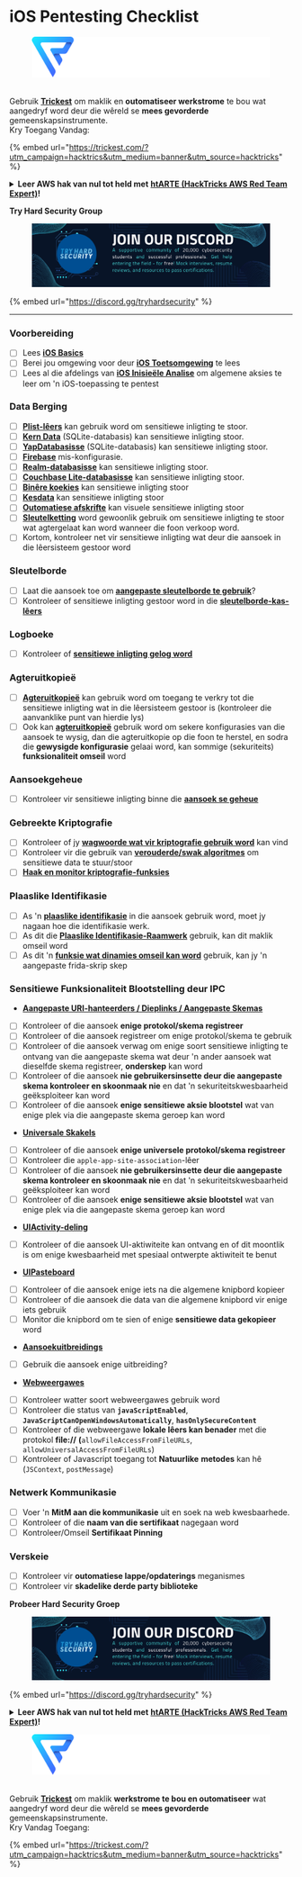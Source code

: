 # iOS Pentesting Checklist

<figure><img src="../.gitbook/assets/image (3) (1) (1) (1) (1) (1) (1).png" alt=""><figcaption></figcaption></figure>

\
Gebruik [**Trickest**](https://trickest.com/?utm\_campaign=hacktrics\&utm\_medium=banner\&utm\_source=hacktricks) om maklik en **outomatiseer werkstrome** te bou wat aangedryf word deur die wêreld se **mees gevorderde** gemeenskapsinstrumente.\
Kry Toegang Vandag:

{% embed url="https://trickest.com/?utm_campaign=hacktrics&utm_medium=banner&utm_source=hacktricks" %}

<details>

<summary><strong>Leer AWS hak van nul tot held met</strong> <a href="https://training.hacktricks.xyz/courses/arte"><strong>htARTE (HackTricks AWS Red Team Expert)</strong></a><strong>!</strong></summary>

Ander maniere om HackTricks te ondersteun:

* As jy jou **maatskappy geadverteer wil sien in HackTricks** of **HackTricks in PDF wil aflaai** Kyk na die [**INSKRYWINGSPLANNE**](https://github.com/sponsors/carlospolop)!
* Kry die [**amptelike PEASS & HackTricks swag**](https://peass.creator-spring.com)
* Ontdek [**Die PEASS Familie**](https://opensea.io/collection/the-peass-family), ons versameling eksklusiewe [**NFTs**](https://opensea.io/collection/the-peass-family)
* **Sluit aan by die** 💬 [**Discord-groep**](https://discord.gg/hRep4RUj7f) of die [**telegram-groep**](https://t.me/peass) of **volg** ons op **Twitter** 🐦 [**@carlospolopm**](https://twitter.com/hacktricks\_live)**.**
* **Deel jou haktruuks deur PR's in te dien by die** [**HackTricks**](https://github.com/carlospolop/hacktricks) en [**HackTricks Cloud**](https://github.com/carlospolop/hacktricks-cloud) github-opslag.

</details>

**Try Hard Security Group**

<figure><img src="../.gitbook/assets/telegram-cloud-document-1-5159108904864449420.jpg" alt=""><figcaption></figcaption></figure>

{% embed url="https://discord.gg/tryhardsecurity" %}

***

### Voorbereiding

* [ ] Lees [**iOS Basics**](ios-pentesting/ios-basics.md)
* [ ] Berei jou omgewing voor deur [**iOS Toetsomgewing**](ios-pentesting/ios-testing-environment.md) te lees
* [ ] Lees al die afdelings van [**iOS Inisieële Analise**](ios-pentesting/#initial-analysis) om algemene aksies te leer om 'n iOS-toepassing te pentest

### Data Berging

* [ ] [**Plist-lêers**](ios-pentesting/#plist) kan gebruik word om sensitiewe inligting te stoor.
* [ ] [**Kern Data**](ios-pentesting/#core-data) (SQLite-databasis) kan sensitiewe inligting stoor.
* [ ] [**YapDatabasisse**](ios-pentesting/#yapdatabase) (SQLite-databasis) kan sensitiewe inligting stoor.
* [ ] [**Firebase**](ios-pentesting/#firebase-real-time-databases) mis-konfigurasie.
* [ ] [**Realm-databasisse**](ios-pentesting/#realm-databases) kan sensitiewe inligting stoor.
* [ ] [**Couchbase Lite-databasisse**](ios-pentesting/#couchbase-lite-databases) kan sensitiewe inligting stoor.
* [ ] [**Binêre koekies**](ios-pentesting/#cookies) kan sensitiewe inligting stoor
* [ ] [**Kesdata**](ios-pentesting/#cache) kan sensitiewe inligting stoor
* [ ] [**Outomatiese afskrifte**](ios-pentesting/#snapshots) kan visuele sensitiewe inligting stoor
* [ ] [**Sleutelketting**](ios-pentesting/#keychain) word gewoonlik gebruik om sensitiewe inligting te stoor wat agtergelaat kan word wanneer die foon verkoop word.
* [ ] Kortom, kontroleer net vir sensitiewe inligting wat deur die aansoek in die lêersisteem gestoor word

### Sleutelborde

* [ ] Laat die aansoek toe om [**aangepaste sleutelborde te gebruik**](ios-pentesting/#custom-keyboards-keyboard-cache)?
* [ ] Kontroleer of sensitiewe inligting gestoor word in die [**sleutelborde-kas-lêers**](ios-pentesting/#custom-keyboards-keyboard-cache)

### **Logboeke**

* [ ] Kontroleer of [**sensitiewe inligting gelog word**](ios-pentesting/#logs)

### Agteruitkopieë

* [ ] [**Agteruitkopieë**](ios-pentesting/#backups) kan gebruik word om toegang te verkry tot die sensitiewe inligting wat in die lêersisteem gestoor is (kontroleer die aanvanklike punt van hierdie lys)
* [ ] Ook kan [**agteruitkopieë**](ios-pentesting/#backups) gebruik word om sekere konfigurasies van die aansoek te wysig, dan die agteruitkopie op die foon te herstel, en sodra die **gewysigde konfigurasie** gelaai word, kan sommige (sekuriteits) **funksionaliteit omseil** word

### **Aansoekgeheue**

* [ ] Kontroleer vir sensitiewe inligting binne die [**aansoek se geheue**](ios-pentesting/#testing-memory-for-sensitive-data)

### **Gebreekte Kriptografie**

* [ ] Kontroleer of jy [**wagwoorde wat vir kriptografie gebruik word**](ios-pentesting/#broken-cryptography) kan vind
* [ ] Kontroleer vir die gebruik van [**verouderde/swak algoritmes**](ios-pentesting/#broken-cryptography) om sensitiewe data te stuur/stoor
* [ ] [**Haak en monitor kriptografie-funksies**](ios-pentesting/#broken-cryptography)

### **Plaaslike Identifikasie**

* [ ] As 'n [**plaaslike identifikasie**](ios-pentesting/#local-authentication) in die aansoek gebruik word, moet jy nagaan hoe die identifikasie werk.
* [ ] As dit die [**Plaaslike Identifikasie-Raamwerk**](ios-pentesting/#local-authentication-framework) gebruik, kan dit maklik omseil word
* [ ] As dit 'n [**funksie wat dinamies omseil kan word**](ios-pentesting/#local-authentication-using-keychain) gebruik, kan jy 'n aangepaste frida-skrip skep

### Sensitiewe Funksionaliteit Blootstelling deur IPC

* [**Aangepaste URI-hanteerders / Dieplinks / Aangepaste Skemas**](ios-pentesting/#custom-uri-handlers-deeplinks-custom-schemes)
* [ ] Kontroleer of die aansoek **enige protokol/skema registreer**
* [ ] Kontroleer of die aansoek registreer om enige protokol/skema te gebruik
* [ ] Kontroleer of die aansoek verwag om enige soort sensitiewe inligting te ontvang van die aangepaste skema wat deur 'n ander aansoek wat dieselfde skema registreer, **onderskep** kan word
* [ ] Kontroleer of die aansoek **nie gebruikersinsette deur die aangepaste skema kontroleer en skoonmaak nie** en dat 'n sekuriteitskwesbaarheid geëksploiteer kan word
* [ ] Kontroleer of die aansoek **enige sensitiewe aksie blootstel** wat van enige plek via die aangepaste skema geroep kan word
* [**Universale Skakels**](ios-pentesting/#universal-links)
* [ ] Kontroleer of die aansoek **enige universele protokol/skema registreer**
* [ ] Kontroleer die `apple-app-site-association`-lêer
* [ ] Kontroleer of die aansoek **nie gebruikersinsette deur die aangepaste skema kontroleer en skoonmaak nie** en dat 'n sekuriteitskwesbaarheid geëksploiteer kan word
* [ ] Kontroleer of die aansoek **enige sensitiewe aksie blootstel** wat van enige plek via die aangepaste skema geroep kan word
* [**UIActivity-deling**](ios-pentesting/ios-uiactivity-sharing.md)
* [ ] Kontroleer of die aansoek UI-aktiwiteite kan ontvang en of dit moontlik is om enige kwesbaarheid met spesiaal ontwerpte aktiwiteit te benut
* [**UIPasteboard**](ios-pentesting/ios-uipasteboard.md)
* [ ] Kontroleer of die aansoek enige iets na die algemene knipbord kopieer
* [ ] Kontroleer of die aansoek die data van die algemene knipbord vir enige iets gebruik
* [ ] Monitor die knipbord om te sien of enige **sensitiewe data gekopieer** word
* [**Aansoekuitbreidings**](ios-pentesting/ios-app-extensions.md)
* [ ] Gebruik die aansoek enige uitbreiding?
* [**Webweergawes**](ios-pentesting/ios-webviews.md)
* [ ] Kontroleer watter soort webweergawes gebruik word
* [ ] Kontroleer die status van **`javaScriptEnabled`**, **`JavaScriptCanOpenWindowsAutomatically`**, **`hasOnlySecureContent`**
* [ ] Kontroleer of die webweergawe **lokale lêers kan benader** met die protokol **file://** **(**`allowFileAccessFromFileURLs`, `allowUniversalAccessFromFileURLs`)
* [ ] Kontroleer of Javascript toegang tot **Natuurlike** **metodes** kan hê (`JSContext`, `postMessage`)
### Netwerk Kommunikasie

* [ ] Voer 'n **MitM aan die kommunikasie** uit en soek na web kwesbaarhede.
* [ ] Kontroleer of die **naam van die sertifikaat** nagegaan word
* [ ] Kontroleer/Omseil **Sertifikaat Pinning**

### **Verskeie**

* [ ] Kontroleer vir **outomatiese lappe/opdaterings** meganismes
* [ ] Kontroleer vir **skadelike derde party biblioteke**

**Probeer Hard Security Groep**

<figure><img src="../.gitbook/assets/telegram-cloud-document-1-5159108904864449420.jpg" alt=""><figcaption></figcaption></figure>

{% embed url="https://discord.gg/tryhardsecurity" %}

<details>

<summary><strong>Leer AWS hak van nul tot held met</strong> <a href="https://training.hacktricks.xyz/courses/arte"><strong>htARTE (HackTricks AWS Red Team Expert)</strong></a><strong>!</strong></summary>

Ander maniere om HackTricks te ondersteun:

* As jy jou **maatskappy geadverteer wil sien in HackTricks** of **HackTricks in PDF wil aflaai** Kontroleer die [**INSKRYWINGSPLANNE**](https://github.com/sponsors/carlospolop)!
* Kry die [**amptelike PEASS & HackTricks swag**](https://peass.creator-spring.com)
* Ontdek [**Die PEASS Familie**](https://opensea.io/collection/the-peass-family), ons versameling van eksklusiewe [**NFTs**](https://opensea.io/collection/the-peass-family)
* **Sluit aan by die** 💬 [**Discord groep**](https://discord.gg/hRep4RUj7f) of die [**telegram groep**](https://t.me/peass) of **volg** ons op **Twitter** 🐦 [**@carlospolopm**](https://twitter.com/hacktricks\_live)**.**
* **Deel jou haktruuks deur PRs in te dien by die** [**HackTricks**](https://github.com/carlospolop/hacktricks) en [**HackTricks Cloud**](https://github.com/carlospolop/hacktricks-cloud) github repos.

</details>

<figure><img src="../.gitbook/assets/image (3) (1) (1) (1) (1) (1) (1).png" alt=""><figcaption></figcaption></figure>

\
Gebruik [**Trickest**](https://trickest.com/?utm\_campaign=hacktrics\&utm\_medium=banner\&utm\_source=hacktricks) om maklik **werkstrome te bou en outomatiseer** wat aangedryf word deur die wêreld se **mees gevorderde** gemeenskapsinstrumente.\
Kry Vandag Toegang:

{% embed url="https://trickest.com/?utm_campaign=hacktrics&utm_medium=banner&utm_source=hacktricks" %}
